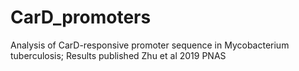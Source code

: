 # CarD_promoters
Analysis of CarD-responsive promoter sequence in Mycobacterium tuberculosis; Results published Zhu et al 2019 PNAS
